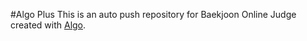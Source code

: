 #Algo Plus
This is an auto push repository for Baekjoon Online Judge created with [Algo](https://chromewebstore.google.com/detail/algo-plus/egomkekembecbmlmmoflfdaobgkliiid?utm_source=item-share-cb).
